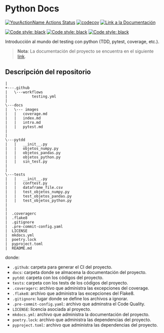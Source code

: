 # Python Docs

[![YourActionName Actions Status](https://github.com/fralfaro/python_testing/actions/workflows/testing.yml/badge.svg)](https://github.com/fralfaro/python_testing/actions)
[![codecov](https://codecov.io/gh/fralfaro/python_testing/branch/main/graph/badge.svg)](https://codecov.io/gh/fralfaro/python_testing)
<a href="https://fralfaro.github.io/python_testing/"><img alt="Link a la Documentación" src="https://img.shields.io/badge/docs-link-brightgreen"></a>


<a href="https://github.com/psf/black"><img alt="Code style: black" src="https://img.shields.io/badge/static--analysis-black%20flake8-black"></a>
<a href="https://github.com/psf/black"><img alt="Code style: black" src="https://img.shields.io/badge/testing-pytest-black"></a>
<a href="https://github.com/psf/black"><img alt="Code style: black" src="https://img.shields.io/badge/documentation-sphinx-black"></a>


Introducción al mundo del testing con python (TDD, pytest, coverage, etc.).

> **Nota**: La documentación del proyecto se encuentra en el siguiente [link](https://fralfaro.github.io/python_testing/).

## Descripción del repositorio

```
|
+---.github
|   \---workflows
|           testing.yml
|
\---docs
|   \--- images
|   |   coverage.md
|   |   index.md
|   |   intro.md
|   |   pytest.md
|
|
\---pytdd
|   |   __init__.py
|   |   objetos_numpy.py
|   |   objetos_pandas.py
|   |   objetos_python.py
|   |   sin_test.py
|
|
\---tests
|   |   __init__.py
|   |   conftest.py
|   |   dataframe_file.csv
|   |   test_objetos_numpy.py
|   |   test_objetos_pandas.py
|   |   test_objetos_python.py
|
|
|  .coveragerc
|  .flake8
|  .gitignore
|  .pre-commit-config.yaml
|  LICENSE
|  mkdocs.yml
|  poetry.lock
|  pyproject.toml
|  README.md
```

donde:

* `.github`: carpeta para generar el CI del proyecto.
* `docs`: carpeta donde se almacena la documentación del proyecto.
* `pytdd`: carpeta con los códigos del proyecto.
* `tests`: carpeta con los tests de los códigos del proyecto.
* `.coveragerc`: archivo que administra las excepciones del coverage.
* `.flake8`: archivo que administra las excepciones del Flake8.
* `.gitignore`: lugar donde se define los archivos a ignorar.
* `.pre-commit-config.yaml`: archivo que adminstra el Code Quality.
* `LICENSE`: licencia asociada al proyecto.
* `mkdocs.yml`: archivo que administra la documentación del proyecto.
* `poetry.lock`: archivo que administra las dependencias del proyecto.
* `pyproject.toml`: archivo que administra las dependencias del proyecto.